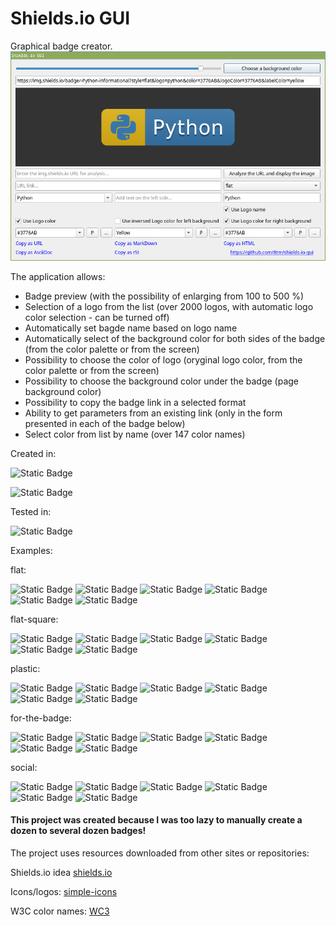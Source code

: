 # Shields.io GUI

Graphical badge creator.
![Alt text dla obrazu](https://github.com/8tm/shields-io-gui/raw/base_version/images/shields-io-gui-screenshot.png)

The application allows:
- Badge preview (with the possibility of enlarging from 100 to 500 %)
- Selection of a logo from the list (over 2000 logos, with automatic logo color selection - can be turned off)
- Automatically set bagde name based on logo name
- Automatically select of the background color for both sides of the badge (from the color palette or from the screen)
- Possibility to choose the color of logo (oryginal logo color, from the color palette or from the screen)
- Possibility to choose the background color under the badge (page background color)
- Possibility to copy the badge link in a selected format 
- Ability to get parameters from an existing link (only in the form presented in each of the badge below)
- Select color from list by name (over 147 color names)


Created in:

![Static Badge](https://img.shields.io/badge/-Python-informational?style=flat&logo=python&labelColor=yellow)

![Static Badge](https://img.shields.io/badge/-PyCharm-informational?style=flat&logo=pycharm&color=20CE88&logoColor=000000&labelColor=F3F048)

Tested in:

![Static Badge](https://img.shields.io/badge/-Debian-informational?style=flat&logo=debian&color=A81D33&logoColor=A81D33&labelColor=57E2CC)


Examples:

flat:

![Static Badge](https://img.shields.io/badge/-Python-informational?style=flat&logo=python&labelColor=yellow)
![Static Badge](https://img.shields.io/badge/-GNU%20Bash-informational?style=flat&logo=gnubash&color=333333&logoColor=000000&labelColor=FFFFFF)
![Static Badge](https://img.shields.io/badge/-C%2B%2B-informational?style=flat&logo=cplusplus&color=00599C&logoColor=00599C&labelColor=F0F0F0)
![Static Badge](https://img.shields.io/badge/-Twitter-informational?style=flat&logo=twitter&logoColor=FFFFFF)
![Static Badge](https://img.shields.io/badge/-Debian-informational?style=flat&logo=debian&color=A81D33&logoColor=A81D33&labelColor=57E2CC)
![Static Badge](https://img.shields.io/badge/-Ubuntu-informational?style=flat&logo=ubuntu&color=E95420&logoColor=E95420&labelColor=16ABDF)


flat-square:

![Static Badge](https://img.shields.io/badge/-Python-informational?style=flat-square&logo=python&labelColor=yellow)
![Static Badge](https://img.shields.io/badge/-GNU%20Bash-informational?style=flat-square&logo=gnubash&color=333333&logoColor=000000&labelColor=FFFFFF)
![Static Badge](https://img.shields.io/badge/-C%2B%2B-informational?style=flat-square&logo=cplusplus&color=00599C&logoColor=00599C&labelColor=F0F0F0)
![Static Badge](https://img.shields.io/badge/-Twitter-informational?style=flat-square&logo=twitter&logoColor=FFFFFF)
![Static Badge](https://img.shields.io/badge/-Debian-informational?style=flat-square&logo=debian&color=A81D33&logoColor=A81D33&labelColor=57E2CC)
![Static Badge](https://img.shields.io/badge/-Ubuntu-informational?style=flat-square&logo=ubuntu&color=E95420&logoColor=E95420&labelColor=16ABDF)

plastic:

![Static Badge](https://img.shields.io/badge/-Python-informational?style=plastic&logo=python&labelColor=yellow)
![Static Badge](https://img.shields.io/badge/-GNU%20Bash-informational?style=plastic&logo=gnubash&color=333333&logoColor=000000&labelColor=FFFFFF)
![Static Badge](https://img.shields.io/badge/-C%2B%2B-informational?style=plastic&logo=cplusplus&color=00599C&logoColor=00599C&labelColor=F0F0F0)
![Static Badge](https://img.shields.io/badge/-Twitter-informational?style=plastic&logo=twitter&logoColor=FFFFFF)
![Static Badge](https://img.shields.io/badge/-Debian-informational?style=plastic&logo=debian&color=A81D33&logoColor=A81D33&labelColor=57E2CC)
![Static Badge](https://img.shields.io/badge/-Ubuntu-informational?style=plastic&logo=ubuntu&color=E95420&logoColor=E95420&labelColor=16ABDF)


for-the-badge:

![Static Badge](https://img.shields.io/badge/-Python-informational?style=for-the-badge&logo=python&labelColor=yellow)
![Static Badge](https://img.shields.io/badge/-GNU%20Bash-informational?style=for-the-badge&logo=gnubash&color=333333&logoColor=000000&labelColor=FFFFFF)
![Static Badge](https://img.shields.io/badge/-C%2B%2B-informational?style=for-the-badge&logo=cplusplus&color=00599C&logoColor=00599C&labelColor=F0F0F0)
![Static Badge](https://img.shields.io/badge/-Twitter-informational?style=for-the-badge&logo=twitter&logoColor=FFFFFF)
![Static Badge](https://img.shields.io/badge/-Debian-informational?style=for-the-badge&logo=debian&color=A81D33&logoColor=A81D33&labelColor=57E2CC)
![Static Badge](https://img.shields.io/badge/-Ubuntu-informational?style=for-the-badge&logo=ubuntu&color=E95420&logoColor=E95420&labelColor=16ABDF)

social:

![Static Badge](https://img.shields.io/badge/-Python-informational?style=social&logo=python&labelColor=yellow)
![Static Badge](https://img.shields.io/badge/-GNU%20Bash-informational?style=social&logo=gnubash&color=333333&logoColor=000000&labelColor=FFFFFF)
![Static Badge](https://img.shields.io/badge/-C%2B%2B-informational?style=social&logo=cplusplus&color=00599C&logoColor=00599C&labelColor=F0F0F0)
![Static Badge](https://img.shields.io/badge/-Twitter-informational?style=social&logo=twitter&logoColor=000000)
![Static Badge](https://img.shields.io/badge/-Debian-informational?style=social&logo=debian&color=A81D33&logoColor=A81D33&labelColor=57E2CC)
![Static Badge](https://img.shields.io/badge/-Ubuntu-informational?style=social&logo=ubuntu&color=E95420&logoColor=E95420&labelColor=16ABDF)


#### This project was created because I was too lazy to manually create a dozen to several dozen badges!

The project uses resources downloaded from other sites or repositories:


Shields.io idea [shields.io](https://shields.io)

Icons/logos: [simple-icons](https://github.com/simple-icons/simple-icons)

W3C color names: [WC3](https://www.w3schools.com/tags/ref_colornames.asp)


